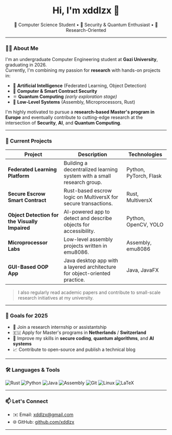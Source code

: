<h1 align="center">Hi, I'm xddlzx 👋</h1>

<p align="center">
  🧠 Computer Science Student • 🔐 Security & Quantum Enthusiast • 🚀 Research-Oriented
</p>

---

### 🧑‍💻 About Me

I'm an undergraduate Computer Engineering student at **Gazi University**, graduating in 2026.  
Currently, I'm combining my passion for **research** with hands-on projects in:

- 🧠 **Artificial Intelligence** (Federated Learning, Object Detection)
- 🔐 **Computer & Smart Contract Security**
- ⚛️ **Quantum Computing** *(early exploration stage)*
- 🧬 **Low-Level Systems** (Assembly, Microprocessors, Rust)

I'm highly motivated to pursue a **research-based Master's program in Europe** and eventually contribute to cutting-edge research at the intersection of **Security**, **AI**, and **Quantum Computing**.

---

### 🚧 Current Projects

| Project | Description | Technologies |
|--------|-------------|--------------|
| **Federated Learning Platform** | Building a decentralized learning system with a small research group. | Python, PyTorch, Flask |
| **Secure Escrow Smart Contract** | Rust-based escrow logic on MultiversX for secure transactions. | Rust, MultiversX |
| **Object Detection for the Visually Impaired** | AI-powered app to detect and describe objects for accessibility. | Python, OpenCV, YOLO |
| **Microprocessor Labs** | Low-level assembly projects written in emu8086. | Assembly, emu8086 |
| **GUI-Based OOP App** | Java desktop app with a layered architecture for object-oriented practice. | Java, JavaFX |

> I also regularly read academic papers and contribute to small-scale research initiatives at my university.

---

### 🎯 Goals for 2025

- 🧪 Join a research internship or assistantship
- 🇪🇺 Apply for Master's programs in **Netherlands** / **Switzerland**
- 📖 Improve my skills in **secure coding**, **quantum algorithms**, and **AI systems**
- 📈 Contribute to open-source and publish a technical blog

---

### 🛠️ Languages & Tools

![Rust](https://img.shields.io/badge/Rust-000000?style=flat&logo=rust&logoColor=white)
![Python](https://img.shields.io/badge/Python-3776AB?style=flat&logo=python&logoColor=white)
![Java](https://img.shields.io/badge/Java-007396?style=flat&logo=java&logoColor=white)
![Assembly](https://img.shields.io/badge/Assembly-6E4C13?style=flat&logoColor=white)
![Git](https://img.shields.io/badge/Git-F05032?style=flat&logo=git&logoColor=white)
![Linux](https://img.shields.io/badge/Linux-FCC624?style=flat&logo=linux&logoColor=black)
![LaTeX](https://img.shields.io/badge/LaTeX-008080?style=flat&logo=latex&logoColor=white)

---

### 📫 Let's Connect

- ✉️ Email: xddlzx@gmail.com  
- 🌐 GitHub: [github.com/xddlzx](https://github.com/xddlzx)  
<!-- Add LinkedIn if available -->

---

